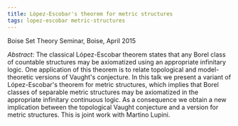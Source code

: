 ```yaml
---
title: López-Escobar's theorem for metric structures
tags: lopez-escobar metric-structures
---
```


Boise Set Theory Seminar, Boise, April 2015<!--more-->

*Abstract*: The classical López-Escobar theorem states that any Borel class of countable structures may be axiomatized using an appropriate infinitary logic. One application of this theorem is to relate topological and model-theoretic versions of Vaught's conjecture. In this talk we present a variant of López-Escobar's theorem for metric structures, which implies that Borel classes of separable metric structures may be axiomatized in the appropriate infinitary continuous logic. As a consequence we obtain a new implication between the topological Vaught conjecture and a version for metric structures. This is joint work with Martino Lupini.
